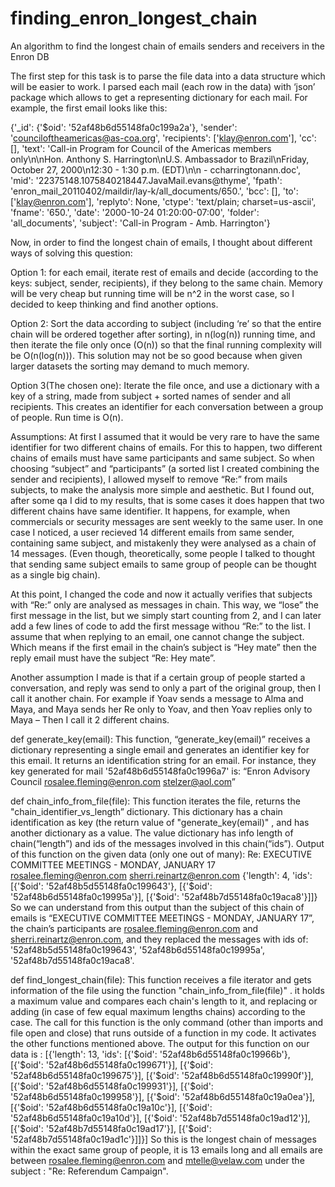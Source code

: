 # finding_enron_longest_chain
An algorithm to find the longest chain of emails senders and receivers in the Enron DB

The first step for this task is to parse the file data into a data structure which will be easier to work. 
I parsed each mail (each row in the data) with ‘json’ package which allows to get a representing dictionary for each mail. 
For example, the first email looks like this:

{'_id': {'$oid': '52af48b6d55148fa0c199a2a'},
 'sender': 'counciloftheamericas@as-coa.org',
 'recipients': ['klay@enron.com'],
 'cc': [],
 'text': 'Call-in Program for Council of the Americas members only\n\nHon. Anthony S. Harrington\nU.S. Ambassador to Brazil\nFriday, October 27, 2000\n12:30 - 1:30 p.m. (EDT)\n\n - ccharringtonann.doc', 'mid': '22375148.1075840218447.JavaMail.evans@thyme',
 'fpath': 'enron_mail_20110402/maildir/lay-k/all_documents/650.',
 'bcc': [], 
'to': ['klay@enron.com'],
 'replyto': None,
 'ctype': 'text/plain;
 charset=us-ascii', 
'fname': '650.', 
'date': '2000-10-24 01:20:00-07:00',
 'folder': 'all_documents',
 'subject': 'Call-in Program - Amb. Harrington'}
 
Now, in order to find the longest chain of emails, I thought about different ways of solving this question:

Option 1: for each email, iterate rest of emails and decide (according to the keys: subject, sender, recipients),
if they belong to the same chain. Memory will be very cheap but running time will be n^2  in the worst case, 
so I decided to keep thinking and find another options.

Option 2: Sort the data according to subject (including ‘re’ so that the entire chain will be ordered together after sorting),
in n(log(n)) running time, and then iterate the file only once (O(n)) so that the final running complexity will be O(n(log(n))). 
This solution may not be so good because when given larger datasets the sorting may demand to much memory. 

Option 3(The chosen one): Iterate the file once, and use a dictionary with a key of a string, 
made from subject + sorted names of sender and all recipients. 
This creates an identifier for each conversation between a group of people. Run time is O(n).

Assumptions: 
At first I assumed that it would be very rare to have the same identifier for two different  chains of emails. For this to happen, 
two different chains of emails must have same participants and same subject. So when choosing “subject” and “participants” 
(a sorted list I created combining the sender and recipients), I allowed myself to remove “Re:” from mails subjects, 
to make the analysis more simple and aesthetic. But I found out, after some qa I  did to my results, 
that is some cases it does happen that two different chains have same identifier. It happens, for example, 
when commercials or security messages are sent weekly to the same user. In one case I noticed, 
a user recieved 14 different emails from same sender, containing same subject, 
and mistakenly they were analysed as a chain of 14 messages. (Even though, theoretically, 
some people I talked to thought that sending same subject emails to same group of people can be thought as a single big chain).

At this point, I changed the code and now it actually verifies that subjects with “Re:” only are analysed as messages in chain. 
This way, we “lose” the first message in the list, but we simply start counting from 2, 
and I can later add a few lines of code to add the first message withou “Re:” to the list.
I assume that when replying to an email, one cannot change the subject. 
Which means if the first email in the chain’s subject is “Hey mate” then the reply email must have the subject “Re:  Hey mate”.

Another assumption I made is that if a certain group of people started a conversation, 
and reply was send to only a part of the original group, then I call it another chain. 
For example if Yoav sends a message to Alma and Maya, and Maya sends her Re only to Yoav, 
and then Yoav replies only to Maya – Then I call it 2 different chains. 

def generate_key(email):
This function, “generate_key(email)” receives a dictionary representing a single email and generates an identifier key for this email.  It returns an identification string for an email.
For instance, they key generated for mail '52af48b6d55148fa0c1996a7' is:
“Enron Advisory Council rosalee.fleming@enron.com stelzer@aol.com”

def chain_info_from_file(file):
This function iterates the file, returns the "chain_identifier_vs_length” dictionary. This dictionary has a chain identification as key (the return value of  "generate_key(email)" , and has another dictionary as a value. The value dictionary has info length of chain(“length”) and ids of the messages involved in this chain(“ids”).
Output of this function on the given data (only one out of many): 
Re: EXECUTIVE COMMITTEE MEETINGS - MONDAY, JANUARY 17 rosalee.fleming@enron.com sherri.reinartz@enron.com {'length': 4, 'ids': [{'$oid': '52af48b5d55148fa0c199643'}, [{'$oid': '52af48b6d55148fa0c19995a'}], [{'$oid': '52af48b7d55148fa0c19aca8'}]]}
So we can understand from this output than the subject of this chain of emails is “EXECUTIVE COMMITTEE MEETINGS - MONDAY, JANUARY 17”, the chain’s participants are rosalee.fleming@enron.com and  sherri.reinartz@enron.com, and they replaced the messages with ids of: '52af48b5d55148fa0c199643', '52af48b6d55148fa0c19995a', '52af48b7d55148fa0c19aca8'.

def find_longest_chain(file):
This function receives a file iterator and gets information of the file using the function "chain_info_from_file(file)" . it holds a maximum value  and compares each chain's length to it, and replacing or adding (in case of few equal maximum lengths chains) according to the case.
The call for this function is the only command (other than imports and file open and close) that runs outside of a function in my code. It activates the other functions mentioned above.
The output for this function on our data is :
[{'length': 13, 'ids': [{'$oid': '52af48b6d55148fa0c19966b'}, [{'$oid': '52af48b6d55148fa0c199671'}], [{'$oid': '52af48b6d55148fa0c199675'}], [{'$oid': '52af48b6d55148fa0c19990f'}], [{'$oid': '52af48b6d55148fa0c199931'}], [{'$oid': '52af48b6d55148fa0c199958'}], [{'$oid': '52af48b6d55148fa0c19a0ea'}], [{'$oid': '52af48b6d55148fa0c19a10c'}], [{'$oid': '52af48b6d55148fa0c19a10d'}], [{'$oid': '52af48b7d55148fa0c19ad12'}], [{'$oid': '52af48b7d55148fa0c19ad17'}], [{'$oid': '52af48b7d55148fa0c19ad1c'}]]}]
So this is the longest chain of messages within the exact same group of people,  it is 13 emails long and all emails are between   rosalee.fleming@enron.com  and  mtelle@velaw.com   under the subject : "Re: Referendum Campaign".
